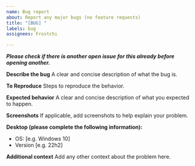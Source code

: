 ```yaml
---
name: Bug report
about: Report any major bugs (no feature requests)
title: "[BUG] "
labels: bug
assignees: Frostchi

---
```


***Please check if there is another open issue for this already before opening another.***

**Describe the bug**
A clear and concise description of what the bug is.

**To Reproduce**
Steps to reproduce the behavior.

**Expected behavior**
A clear and concise description of what you expected to happen.

**Screenshots**
If applicable, add screenshots to help explain your problem.

**Desktop (please complete the following information):**
 - OS: [e.g. Windows 10]
 - Version [e.g. 22h2]

**Additional context**
Add any other context about the problem here.
